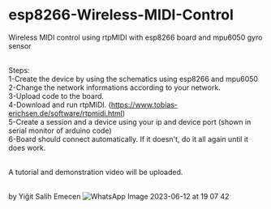 # esp8266-Wireless-MIDI-Control
Wireless MIDI control using rtpMIDI with esp8266 board and mpu6050 gyro sensor<br><br>

Steps:<br>
1-Create the device by using the schematics using esp8266 and mpu6050<br>
2-Change the network informations according to your network.<br>
3-Upload code to the board.<br>
4-Download and run rtpMIDI. (https://www.tobias-erichsen.de/software/rtpmidi.html)<br>
5-Create a session and a device using your ip and device port (shown in serial monitor of arduino code)<br>
6-Board should connect automatically. If it doesn't, do it all again until it does work. <br><br>

A tutorial and demonstration video will be uploaded.<br><br>

by Yiğit Salih Emecen
![WhatsApp Image 2023-06-12 at 19 07 42](https://github.com/YigitSalihEmecen/esp8266-Wireless-MIDI-Control/assets/80755434/ad97d4df-f1b1-4815-beee-84955b1f4c48)
